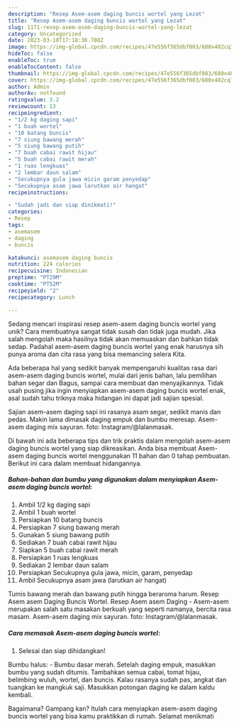 ```yaml
---
description: "Resep Asem-asem daging buncis wortel yang Lezat"
title: "Resep Asem-asem daging buncis wortel yang Lezat"
slug: 1171-resep-asem-asem-daging-buncis-wortel-yang-lezat
category: Uncategorized
date: 2023-03-18T17:18:36.708Z
image: https://img-global.cpcdn.com/recipes/47e556f365dbf083/680x482cq70/asem-asem-daging-buncis-wortel-foto-resep-utama.jpg
hideToc: false
enableToc: true
enableTocContent: false
thumbnail: https://img-global.cpcdn.com/recipes/47e556f365dbf083/680x482cq70/asem-asem-daging-buncis-wortel-foto-resep-utama.jpg
cover: https://img-global.cpcdn.com/recipes/47e556f365dbf083/680x482cq70/asem-asem-daging-buncis-wortel-foto-resep-utama.jpg
author: Admin
authorAv: notfound
ratingvalue: 3.2
reviewcount: 13
recipeingredient:
- "1/2 kg daging sapi"
- "1 buah wortel"
- "10 batang buncis"
- "7 siung bawang merah"
- "5 siung bawang putih"
- "7 buah cabai rawit hijau"
- "5 buah cabai rawit merah"
- "1 ruas lengkuas"
- "2 lembar daun salam"
- "Secukupnya gula jawa micin garam penyedap"
- "Secukupnya asam jawa larutkan air hangat"
recipeinstructions:

- "Sudah jadi dan siap dinikmati!"
categories:
- Resep
tags:
- asemasem
- daging
- buncis

katakunci: asemasem daging buncis 
nutrition: 224 calories
recipecuisine: Indonesian
preptime: "PT29M"
cooktime: "PT52M"
recipeyield: "2"
recipecategory: Lunch

---
```





Sedang mencari inspirasi resep asem-asem daging buncis wortel yang unik? Cara membuatnya sangat tidak susah dan tidak juga mudah. Jika salah mengolah maka hasilnya tidak akan memuaskan dan bahkan tidak sedap. Padahal asem-asem daging buncis wortel yang enak harusnya sih punya aroma dan cita rasa yang bisa memancing selera Kita.





Ada beberapa hal yang sedikit banyak mempengaruhi kualitas rasa dari asem-asem daging buncis wortel, mulai dari jenis bahan, lalu pemilihan bahan segar dan Bagus, sampai cara membuat dan menyajikannya. Tidak usah pusing jika ingin menyiapkan asem-asem daging buncis wortel enak,      asal sudah tahu triknya maka hidangan ini dapat jadi sajian spesial.














Sajian asem-asem daging sapi ini rasanya asam segar, sedikit manis dan pedas. Makin lama dimasak daging empuk dan bumbu meresap. Asem-asem daging mix sayuran. foto: Instagram/@lalanmasak.






Di bawah ini ada beberapa tips dan trik praktis dalam mengolah asem-asem daging buncis wortel yang siap dikreasikan. Anda bisa membuat Asem-asem daging buncis wortel menggunakan 11 bahan dan 0 tahap pembuatan. Berikut ini cara dalam membuat hidangannya.

<!--inarticleads1-->

##### Bahan-bahan dan bumbu yang digunakan dalam menyiapkan Asem-asem daging buncis wortel:

1. Ambil 1/2 kg daging sapi
1. Ambil 1 buah wortel
1. Persiapkan 10 batang buncis
1. Persiapkan 7 siung bawang merah
1. Gunakan 5 siung bawang putih
1. Sediakan 7 buah cabai rawit hijau
1. Siapkan 5 buah cabai rawit merah
1. Persiapkan 1 ruas lengkuas
1. Sediakan 2 lembar daun salam
1. Persiapkan Secukupnya gula jawa, micin, garam, penyedap
1. Ambil Secukupnya asam jawa (larutkan air hangat)


Tumis bawang merah dan bawang putih hingga beraroma harum. Resep Asem asem Daging Buncis Wortel. Resep Asem asem Daging - Asem-asem merupakan salah satu masakan berkuah yang seperti namanya, bercita rasa masam. Asem-asem daging mix sayuran. foto: Instagram/@lalanmasak. 

<!--inarticleads2-->

##### Cara memasak Asem-asem daging buncis wortel:


1. Selesai dan siap dihidangkan!

Bumbu halus: - Bumbu dasar merah. Setelah daging empuk, masukkan bumbu yang sudah ditumis. Tambahkan semua cabai, tomat hijau, belimbing wuluh, wortel, dan buncis. Kalau rasanya sudah pas, angkat dan tuangkan ke mangkuk saji. Masukkan potongan daging ke dalam kaldu kembali. 

Bagaimana? Gampang kan? Itulah cara menyiapkan asem-asem daging buncis wortel yang bisa kamu praktikkan di rumah. Selamat menikmati
